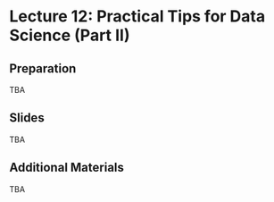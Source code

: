 # Lecture 12: Practical Tips for Data Science (Part II)

## Preparation

TBA

## Slides

TBA

## Additional Materials

TBA
